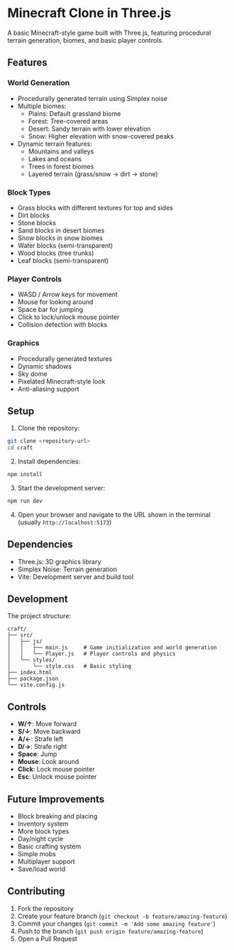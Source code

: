 # Minecraft Clone in Three.js

A basic Minecraft-style game built with Three.js, featuring procedural terrain generation, biomes, and basic player controls.

## Features

### World Generation
- Procedurally generated terrain using Simplex noise
- Multiple biomes:
  - Plains: Default grassland biome
  - Forest: Tree-covered areas
  - Desert: Sandy terrain with lower elevation
  - Snow: Higher elevation with snow-covered peaks
- Dynamic terrain features:
  - Mountains and valleys
  - Lakes and oceans
  - Trees in forest biomes
  - Layered terrain (grass/snow → dirt → stone)

### Block Types
- Grass blocks with different textures for top and sides
- Dirt blocks
- Stone blocks
- Sand blocks in desert biomes
- Snow blocks in snow biomes
- Water blocks (semi-transparent)
- Wood blocks (tree trunks)
- Leaf blocks (semi-transparent)

### Player Controls
- WASD / Arrow keys for movement
- Mouse for looking around
- Space bar for jumping
- Click to lock/unlock mouse pointer
- Collision detection with blocks

### Graphics
- Procedurally generated textures
- Dynamic shadows
- Sky dome
- Pixelated Minecraft-style look
- Anti-aliasing support

## Setup

1. Clone the repository:
```bash
git clone <repository-url>
cd craft
```

2. Install dependencies:
```bash
npm install
```

3. Start the development server:
```bash
npm run dev
```

4. Open your browser and navigate to the URL shown in the terminal (usually `http://localhost:5173`)

## Dependencies

- Three.js: 3D graphics library
- Simplex Noise: Terrain generation
- Vite: Development server and build tool

## Development

The project structure:
```
craft/
├── src/
│   ├── js/
│   │   ├── main.js     # Game initialization and world generation
│   │   └── Player.js   # Player controls and physics
│   └── styles/
│       └── style.css   # Basic styling
├── index.html
├── package.json
└── vite.config.js
```

## Controls

- **W/↑**: Move forward
- **S/↓**: Move backward
- **A/←**: Strafe left
- **D/→**: Strafe right
- **Space**: Jump
- **Mouse**: Look around
- **Click**: Lock mouse pointer
- **Esc**: Unlock mouse pointer

## Future Improvements

- Block breaking and placing
- Inventory system
- More block types
- Day/night cycle
- Basic crafting system
- Simple mobs
- Multiplayer support
- Save/load world

## Contributing

1. Fork the repository
2. Create your feature branch (`git checkout -b feature/amazing-feature`)
3. Commit your changes (`git commit -m 'Add some amazing feature'`)
4. Push to the branch (`git push origin feature/amazing-feature`)
5. Open a Pull Request 